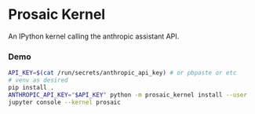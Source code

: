 # Prosaic Kernel

An IPython kernel calling the anthropic assistant API.

### Demo

```sh
API_KEY=$(cat /run/secrets/anthropic_api_key) # or pbpaste or etc
# venv as desired
pip install .
ANTHROPIC_API_KEY="$API_KEY" python -m prosaic_kernel install --user
jupyter console --kernel prosaic
```